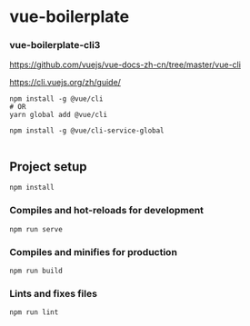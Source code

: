 # vue-boilerplate
### vue-boilerplate-cli3
https://github.com/vuejs/vue-docs-zh-cn/tree/master/vue-cli

https://cli.vuejs.org/zh/guide/

```
npm install -g @vue/cli
# OR
yarn global add @vue/cli

npm install -g @vue/cli-service-global


```




## Project setup
```
npm install
```

### Compiles and hot-reloads for development
```
npm run serve
```

### Compiles and minifies for production
```
npm run build
```

### Lints and fixes files
```
npm run lint
```
